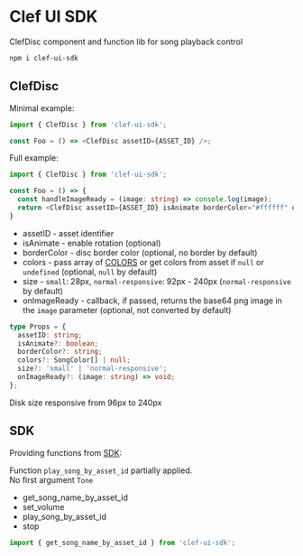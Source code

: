 # Clef UI SDK
  
ClefDisc component and function lib for song playback control  
  
```bash
npm i clef-ui-sdk
```

## ClefDisc

Minimal example:

```js
import { ClefDisc } from 'clef-ui-sdk';

const Foo = () => <ClefDisc assetID={ASSET_ID} />;
```
  
Full example:

```ts
import { ClefDisc } from 'clef-ui-sdk';

const Foo = () => {
  const handleImageReady = (image: string) => console.log(image);
  return <ClefDisc assetID={ASSET_ID} isAnimate borderColor="#ffffff" onImageReady={handleImageReady} />;
}
```
  
- assetID - asset identifier  
- isAnimate - enable rotation (optional)  
- borderColor - disc border color (optional, no border by default)  
- colors - pass array of [COLORS](https://github.com/automainint/clef#sdk) or get colors from asset if `null` or `undefined` (optional, `null` by default)  
- size - `small`: 28px, `normal-responsive`: 92px - 240px (`normal-responsive` by default)  
- onImageReady - callback, if passed, returns the base64 png image in the `image` parameter (optional, not converted by default)  

```ts
type Props = {
  assetID: string;
  isAnimate?: boolean;
  borderColor?: string;
  colors?: SongColor[] | null;
  size?: 'small' | 'normal-responsive';
  onImageReady?: (image: string) => void;
};
```
  
Disk size responsive from 96px to 240px  
  
## SDK

Providing functions from [SDK](https://github.com/automainint/clef#sdk):
  
Function `play_song_by_asset_id` partially applied.  
No first argument `Tone`  
  
- get_song_name_by_asset_id
- set_volume
- play_song_by_asset_id
- stop

```js
import { get_song_name_by_asset_id } from 'clef-ui-sdk';
```
